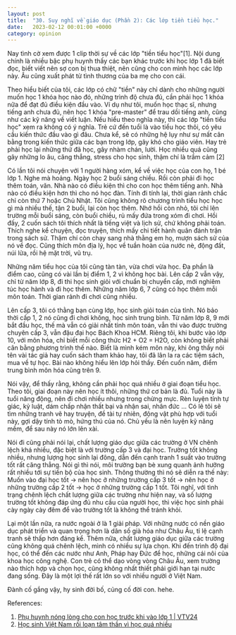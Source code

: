 ```yaml
---
layout: post
title:  "30. Suy nghĩ về giáo dục (Phần 2): Các lớp tiền tiểu học."
date:   2023-02-12 00:01:00 +0000
category: opinion
---
```

Nay tình cờ xem được 1 clip thời sự về các lớp "tiền tiểu học"[1]. Nội dung chính là nhiều bậc phụ huynh thấy các bạn khác trước khi học lớp 1 đã biết đọc, biết viết nên sợ con bị thua thiệt, nên cũng cho con mình học các lớp này. Âu cũng xuất phát từ tình thương của ba mẹ cho con cái.

Theo hiểu biết của tôi, các lớp có chữ "tiền" này chỉ dành cho những người muốn học 1 khóa học nào đó, những trình độ chưa đủ, cần phải học 1 khóa nữa để đạt đủ điều kiện đầu vào. Ví dụ như tôi, muốn học thạc sĩ, nhưng tiếng anh chưa đủ, nên học 1 khóa "pre-master" để trau dồi tiếng anh, cũng như các kỹ năng về viết luận. Nếu hiểu theo nghĩa này, thì các lớp "tiền tiểu học" xem ra không có ý nghĩa. Trẻ cứ đến tuổi là vào tiểu học thôi, có yêu cầu kiến thức đầu vào gì đâu. Chưa kể, sẽ có những hệ lụy như sự mất cân bằng trong kiến thức giữa các bạn trong lớp, gây khó cho giáo viên. Hay trẻ phải học lại những thứ đã học, gây nhàm chán, lười. Học nhiều quá cũng gây những lo âu, căng thẳng, stress cho học sinh, thậm chí là trầm cảm [2]

Có lần tôi nói chuyện với 1 người hàng xóm, kể về việc học của con họ, 1 bé lớp 1. Nghe mà hoảng. Ngày học 2 buổi sáng chiều. Rồi còn phải đi học thêm toán, văn. Nhà nào có điều kiện thì cho con học thêm tiếng anh. Nhà nào có điều kiện hơn thì cho nó học đàn. Tính đi tính lại, thời gian rảnh chắc chỉ còn thứ 7 hoặc Chủ Nhật. Tôi cũng không rõ chương trình tiểu học học gì mà nhiều thế, tận 2 buổi, lại còn học thêm. Nhớ hồi còn nhỏ, tôi chỉ lên trường mỗi buổi sáng, còn buổi chiều, rủ mấy đứa trong xóm đi chơi. Hồi đấy, 2 cuốn sách tôi thích nhất là tiếng việt và lịch sử, chứ không phải toán. Thích nghe kể chuyện, đọc truyện, thích mấy chi tiết hành quân đánh trận trong sách sử. Thậm chí còn chạy sang nhà thằng em họ, mượn sách sử của nó về đọc. Cũng thích môn địa lý, học về tuần hoàn của nước nè, động đất, núi lửa, rồi hệ mặt trời, vũ trụ.

Những năm tiểu học của tôi cũng tàn tàn, vừa chơi vừa học. Đa phần là điểm cao, cũng có vài lần bị điểm 1, 2 vì không học bài. Lên cấp 2 vẫn vậy, chỉ từ năm lớp 8, đi thi học sinh giỏi với chuẩn bị chuyển cấp, mới nghiêm túc học hành và đi học thêm. Những năm lớp 6, 7 cũng có học thêm mỗi môn toán. Thời gian rảnh đi chơi cũng nhiều. 

Lên cấp 3, tôi có thằng bạn cùng lớp, học sinh giỏi toán của tỉnh. Nó bảo thời cấp 1, 2 nó cũng đi chơi không, học sinh trung bình. Từ năm lớp 8, 9 mới bắt đầu học, thế mà vẫn có giải nhất tỉnh môn toán, vẫn thi vào được trường chuyên cấp 3, vẫn đậu đại học Bách Khoa HCM. Riêng tôi, khi bước vào lớp 10, với môn hóa, chỉ biết mỗi công thức H2 + O2 = H2O, còn không biết phải cân bằng phương trình thế nào. Biết là mình kém môn này, khi ông thầy nói tên vài tác giả hay cuốn sách tham khảo hay, tôi đã lân la ra các tiệm sách, mua về tự học. Bài nào không hiểu lên lớp hỏi thầy. Đến cuốn năm, điểm trung bình môn hóa cũng trên 9. 

Nói vậy, để thấy rằng, không cần phải học quá nhiều ở giai đoạn tiểu học. Theo tôi, giai đoạn này nên học ít thôi, những thứ cơ bản là đủ. Tuổi này là tuổi năng động, nên đi chơi nhiều nhưng trong chừng mực. Rèn luyện tính tự giác, kỷ luật, dám chấp nhận thất bại và nhận sai, nhân đức ... Có lẽ tôi sẽ tìm những tranh vẽ hay truyện, đề tài tự nhiên, động vật phù hợp với tuổi này, gợi dậy tính tò mò, hứng thú của nó. Chủ yếu là nên luyện kỹ năng mềm, để sau này nó lớn lên xài. 

Nói đi cũng phải nói lại, chất lượng giáo dục giữa các trường ở VN chênh lệch khá nhiều, đặc biệt là với trường cấp 3 và đại học. Trường tốt không nhiều, nhưng lượng học sinh lại đông, dẫn đến cạnh tranh 1 suất vào trường tốt rất căng thẳng. Nói gì thì nói, môi trường bạn bè xung quanh ảnh hưởng rất nhiều tới sự tiến bộ của học sinh. Thông thường thì nó sẽ diễn ra thế này: Muốn vào đại học tốt -> nên học ở những trường cấp 3 tốt -> nên học ở những trường cấp 2 tốt -> học ở những trường cấp 1 tốt. Tôi nghĩ, với tình trạng chênh lệch chất lượng giữa các trường như hiện nay, và số lượng trường tốt không đáp ứng đủ nhu cầu của người học, thì việc học sinh phải cày ngày cày đêm để vào trường tốt là không thể tránh khỏi. 

Lại một lần nữa, ra nước ngoài ở là 1 giải pháp. Với những nước có nền giáo dục phát triển và quan trọng hơn là dân số già hóa như Châu Âu, tỉ lệ cạnh tranh sẽ thấp hơn đáng kể. Thêm nữa, chất lượng giáo dục giữa các trường cũng không quá chênh lệch, mình có nhiều sự lựa chọn. Khi đến trình độ đại học, có thể đến các nước như Anh, Pháp hay Đức để học, những cái nôi của khoa học công nghệ. Con trẻ có thể dạo vòng vòng Châu Âu, xem trường nào thích hợp và chọn học, cũng không nhất thiết phải giới hạn tại nước đang sống. Đây là một lợi thế rất lớn so với nhiều người ở Việt Nam. 

Đành cố gắng vậy, hy sinh đời bố, củng cố đời con. hehe.

References:
1. [Phụ huynh nóng lòng cho con học trước khi vào lớp 1 \| VTV24](https://www.youtube.com/watch?v=gdH22s21TD4)
2. [Học sinh Việt Nam rối loạn tâm thần vì học quá nhiều](https://www.youtube.com/watch?v=NV7d-9q59iE)